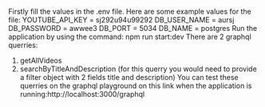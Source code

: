 Firstly fill the values in the .env file.
Here are some example values for the file:
  YOUTUBE_API_KEY = sj292u94u99292
  DB_USER_NAME = aursj
  DB_PASSWORD = awwee3
  DB_PORT = 5034 
  DB_NAME = postgres
Run the application by using the command: npm run start:dev
There are 2 graphql querries:
  1.  getAllVideos
  2.  searchByTitleAndDescription (for this querry you would need to provide a filter object with 2 fields title and description)
You can test these querries on the graphql playground on this link when the application is running:http://localhost:3000/graphql